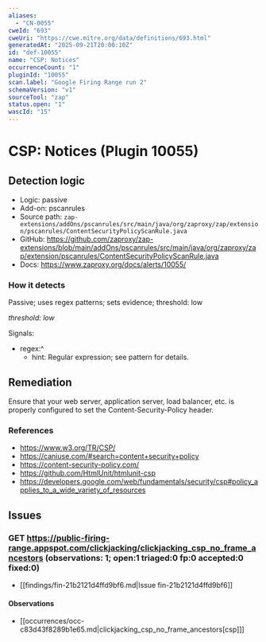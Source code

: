 ```yaml
---
aliases:
  - "CN-0055"
cweId: "693"
cweUri: "https://cwe.mitre.org/data/definitions/693.html"
generatedAt: "2025-09-21T20:00:10Z"
id: "def-10055"
name: "CSP: Notices"
occurrenceCount: "1"
pluginId: "10055"
scan.label: "Google Firing Range run 2"
schemaVersion: "v1"
sourceTool: "zap"
status.open: "1"
wascId: "15"
---
```


# CSP: Notices (Plugin 10055)

## Detection logic

- Logic: passive
- Add-on: pscanrules
- Source path: `zap-extensions/addOns/pscanrules/src/main/java/org/zaproxy/zap/extension/pscanrules/ContentSecurityPolicyScanRule.java`
- GitHub: https://github.com/zaproxy/zap-extensions/blob/main/addOns/pscanrules/src/main/java/org/zaproxy/zap/extension/pscanrules/ContentSecurityPolicyScanRule.java
- Docs: https://www.zaproxy.org/docs/alerts/10055/

### How it detects

Passive; uses regex patterns; sets evidence; threshold: low

_threshold: low_

Signals:
- regex:^
  - hint: Regular expression; see pattern for details.

## Remediation

Ensure that your web server, application server, load balancer, etc. is properly configured to set the Content-Security-Policy header.

### References
- https://www.w3.org/TR/CSP/
- https://caniuse.com/#search=content+security+policy
- https://content-security-policy.com/
- https://github.com/HtmlUnit/htmlunit-csp
- https://developers.google.com/web/fundamentals/security/csp#policy_applies_to_a_wide_variety_of_resources

## Issues

### GET https://public-firing-range.appspot.com/clickjacking/clickjacking_csp_no_frame_ancestors  (observations: 1; open:1 triaged:0 fp:0 accepted:0 fixed:0)

- [[findings/fin-21b2121d4ffd9bf6.md|Issue fin-21b2121d4ffd9bf6]]
#### Observations
- [[occurrences/occ-c83d43f8289b1e65.md|clickjacking_csp_no_frame_ancestors[csp]]]


